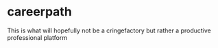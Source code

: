 # careerpath
This is what will hopefully not be a cringefactory but rather a productive professional platform
